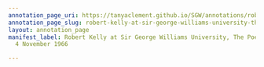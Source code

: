 ```yaml
---
annotation_page_uri: https://tanyaclement.github.io/SGW/annotations/robert-kelly-at-sir-george-williams-university-the-poetry-series-4-november-1966-canvas-1-toc.json
annotation_page_slug: robert-kelly-at-sir-george-williams-university-the-poetry-series-4-november-1966-canvas-1-toc
layout: annotation_page
manifest_label: Robert Kelly at Sir George Williams University, The Poetry Series,
  4 November 1966

---
```

